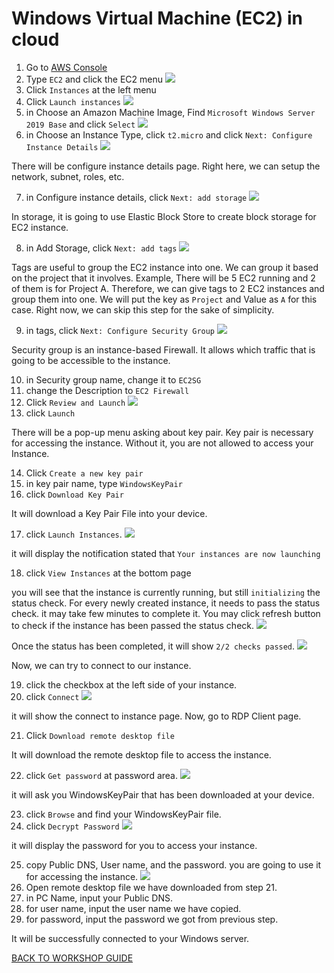 # Windows Virtual Machine (EC2) in cloud 

1. Go to [AWS Console](https://ap-southeast-1.console.aws.amazon.com/console/home?region=ap-southeast-1)
2. Type `EC2` and click the EC2 menu
    ![](../images/EC2/2.png)
3. Click `Instances` at the left menu
4. Click `Launch instances`
    ![](../images/EC2/4.png)
5. in Choose an Amazon Machine Image, Find `Microsoft Windows Server 2019 Base` and click `Select`
    ![](../images/EC2/5.png)
6. in Choose an Instance Type, click `t2.micro` and click `Next: Configure Instance Details`
    ![](../images/EC2/6.png)

There will be configure instance details page. Right here, we can setup the network, subnet, roles, etc.

7. in Configure instance details, click `Next: add storage`
    ![](../images/EC2/7.png)

In storage, it is going to use Elastic Block Store to create block storage for EC2 instance.

8. in Add Storage, click `Next: add tags`
    ![](../images/EC2/8.png)

Tags are useful to group the EC2 instance into one. We can group it based on the project that it involves. Example, There will be 5 EC2 running and 2 of them is for Project A. Therefore, we can give tags to 2 EC2 instances and group them into one. We will put the key as `Project` and Value as `A` for this case. Right now, we can skip this step for the sake of simplicity.

9. in tags, click `Next: Configure Security Group`
    ![](../images/EC2/9.png)

Security group is an instance-based Firewall. It allows which traffic that is going to be accessible to the instance.

10. in Security group name, change it to `EC2SG`
11. change the Description to `EC2 Firewall`
12. Click `Review and Launch`
    ![](../images/EC2/12.png)
13. click `Launch`

There will be a pop-up menu asking about key pair. Key pair is necessary for accessing the instance. Without it, you are not allowed to access your Instance.

14. Click `Create a new key pair`
15. in key pair name, type `WindowsKeyPair`
16. click `Download Key Pair`

It will download a Key Pair File into your device.

17. click `Launch Instances`.
    ![](../images/EC2/17.png)

it will display the notification stated that `Your instances are now launching`

18. click `View Instances` at the bottom page

you will see that the instance is currently running, but still `initializing` the status check. For every newly created instance, it needs to pass the status check. it may take few minutes to complete it. You may click refresh button to check if the instance has been passed the status check.
    ![](../images/EC2/18.png)

Once the status has been completed, it will show `2/2 checks passed`.
    ![](../images/EC2/18-2.png)

Now, we can try to connect to our instance.

19. click the checkbox at the left side of your instance.
20. click `Connect`
    ![](../images/EC2/20.png)

it will show the connect to instance page. Now, go to RDP Client page.

21. Click `Download remote desktop file`

It will download the remote desktop file to access the instance.

22. click `Get password` at password area.
    ![](../images/EC2/22.png)

it will ask you WindowsKeyPair that has been downloaded at your device.

23. click `Browse` and find your WindowsKeyPair file.
24. click `Decrypt Password`
    ![](../images/EC2/24.png)

it will display the password for you to access your instance.

25. copy Public DNS, User name, and the password. you are going to use it for accessing the instance.
    ![](../images/EC2/25.png)
26. Open remote desktop file we have downloaded from step 21.
27. in PC Name, input your Public DNS.
28. for user name, input the user name we have copied.
29. for password, input the password we got from previous step.

It will be successfully connected to your Windows server.

[BACK TO WORKSHOP GUIDE](../README.md)